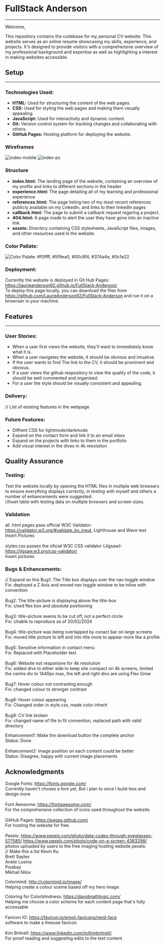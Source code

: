 # FullStack Anderson
<hr>

Welcome,

This repository contains the codebase for my personal CV website. This website serves as an online resume showcasing my skills, experience, and projects. It's designed to provide visitors with a comprehensive overview of my professional background and expertise as well as highlighting a interest in making websites accessible.

## Setup
<hr>

### Technologies Used:
* **HTML:** Used for structuring the content of the web pages.<br>
* **CSS:** Used for styling the web pages and making them visually appealing.<br>
* **JavaScript:** Used for interactivity and dynamic content.<br>
* **Git:** Version control system for tracking changes and collaborating with others.<br>
* **GitHub Pages:** Hosting platform for deploying the website.<br>

### Wireframes
![index-mobile](assets/documentation/index-mobile.png)
![index-pc](assets/documentation/index-pc.png)

### Structure
* **index.html:** The landing page of the website, containing an overview of my profile and links to different sections in the header<br>
* **experience.html:** The page detailing all of my learning and professional experience <br>
* **references.html:** The page listing two of my most recent references publicly available on my LinkedIn, and links to their linkedIn pages<br>
* **callback.html:** The page to submit a callback request regaring a project.<br>
* **404.html:** A page made to alert the user they have gone into an inactive link.<br>
* **assets:** Directory containing CSS stylesheets, JavaScript files, images, and other resources used in the website.<br>

### Color Pallate:
![Color Palate: #f0ffff, #5f9ea0, #00c8f4, #374a4e, #0c1e22 ](assets/documentation/color-palette.PNG)

### Deployment:
Currently the website is deployed in Git Hub Pages: https://laurieanderson92.github.io/FullStack-Anderson/<br>
To deploy this page locally, you can download the files from https://github.com/LaurieAnderson92/FullStack-Anderson and run it on a brownser in your machine.<br>

## Features
<hr>

### User Stories:
* When a user first views the website, they'll want to immediately know what it is.
* When a user navigates the website, it should be obvious and intuative.
* If the user wants to find The link to the CV, it should be prominent and obvious.
* If a user views the github respository to view the quality of the code, it should be well commented and organised.
* For a user the style should be visually consistent and appealing.

### Delivery:
// List of existing features in the webpage 

### Future Features:
* Diffrent CSS for lightmode/darkmode
* Expand on the contact form and link it to an email inbox
* Expand on the projects with links to them in the portfolio
* Add visual interest in the dives in 4k resolution

## Quality Assurance

### Testing:
Test the website locally by opening the HTML files in multiple web browsers to ensure everything displays correctly, in testing with myself and others a number of enhancements were suggested:<br>
//Inset table with testing data on multiple browsers and screen sizes.

### Validation
all .html pages pass official W3C Validator: https://validator.w3.org/#validate_by_input, Lighthouse and Wave test<br>
Insert Pictures<br>
<br>
styles.css passes the oficial W3C CSS validator (Jigsaw): https://jigsaw.w3.org/css-validator/<br>
Insert pictures<br>

### Bugs & Enhancements:
// Expand on this
Bug1: The Title box displays over the nav-toggle window<br>
Fix: deployed a Z Axis and moved nav toggle window to be inline with convention<br>
<br>
Bug2: The title-picture is displaying above the title-box<br>
Fix: Used flex box and absolute positioning<br>
<br>
Bug3: title-picture seems to be cut off, not a perfect circle<br>
Fix: Unable to reproduce as of 20/02/2024<br>
<br>
Bug4: title-picture was being overlapped by conact bar on large screens<br>
Fix: moved title picture to left and into title more to appear more like a profile<br>
<br>
Bug5: Sensitive information in contact menu<br>
Fix: Replaced with Placeholder text<br>
<br>
Bug6: Website not responsive for 4k resolution<br>
Fix: added divs to either side to keep site compact on 4k screens, limited the centre div to 1440px max, the left and right divs are using Flex Grow<br>
<br>
Bug7: Hover colour not contrasting enough<br>
Fix: changed colour to stronger contrast<br>
<br>
Bug8: Hover colour appearing<br>
Fix: Changed order in style.css, made color inherit<br>
<br>
Bug9: CV link broken<br>
Fix: changed name of file to fit convention, replaced path with valid directory<br>


Enhancement1: Make the download button the complete anchor<br>
Status: Done<br>
<br>
Enhancement2: Image position on each content could be better<br>
Status: Disagree, happy with current image placements<br>

## Acknowledgments
Google Fonts: https://fonts.google.com/<br>
Currently haven't choses a font yet, But i plan to once I build less and design more<br>
<br>
Font Awesome: https://fontawesome.com/<br>
For the comprehensive collection of icons used throughout the website.<br>
<br>
GitHub Pages: https://pages.github.com/<br>
For hosting the website for free.<br>
<br>
Pexels: https://www.pexels.com/photo/data-codes-through-eyeglasses-577585/ https://www.pexels.com/photo/code-on-a-screen-4383298/<br>
photos uploaded by users to the free imaging hosting website pexels:<br>
// Make this a list
Kevin Ku <br>
Brett Sayles <br>
Anete Lusina<br>
Pixabay<br>
Mikhail Nilov<br>

Colormind: http://colormind.io/image/<br>
Helping create a colour sceme based off my hero image<br>

Coloring for Colorblindness: https://davidmathlogic.com/<br>
Helping me choose a color scheme for each content page that's fully accessable<br>
<br>
Favicon IO: https://favicon.io/emoji-favicons/nerd-face<br>
software to make a freeuse favicon<br>
<br>
Kim Britnell: https://www.linkedin.com/in/kimbritnell/<br>
For proof reading and suggesting edits to the text content<br>
